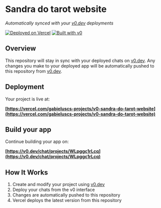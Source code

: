 # Sandra do tarot website

*Automatically synced with your [v0.dev](https://v0.dev) deployments*

[![Deployed on Vercel](https://img.shields.io/badge/Deployed%20on-Vercel-black?style=for-the-badge&logo=vercel)](https://vercel.com/gabieluscs-projects/v0-sandra-do-tarot-website)
[![Built with v0](https://img.shields.io/badge/Built%20with-v0.dev-black?style=for-the-badge)](https://v0.dev/chat/projects/WLpggc1rLcq)

## Overview

This repository will stay in sync with your deployed chats on [v0.dev](https://v0.dev).
Any changes you make to your deployed app will be automatically pushed to this repository from [v0.dev](https://v0.dev).

## Deployment

Your project is live at:

**[https://vercel.com/gabieluscs-projects/v0-sandra-do-tarot-website](https://vercel.com/gabieluscs-projects/v0-sandra-do-tarot-website)**

## Build your app

Continue building your app on:

**[https://v0.dev/chat/projects/WLpggc1rLcq](https://v0.dev/chat/projects/WLpggc1rLcq)**

## How It Works

1. Create and modify your project using [v0.dev](https://v0.dev)
2. Deploy your chats from the v0 interface
3. Changes are automatically pushed to this repository
4. Vercel deploys the latest version from this repository
